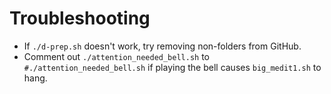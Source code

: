 # Troubleshooting

* If `./d-prep.sh` doesn't work, try removing non-folders from GitHub.
* Comment out `./attention_needed_bell.sh` to `#./attention_needed_bell.sh` if playing the bell causes `big_medit1.sh` to hang.